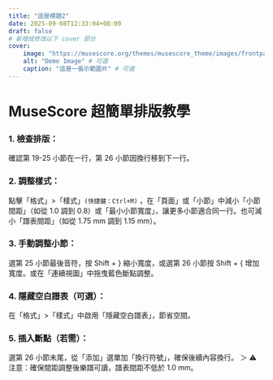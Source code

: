 ```yaml
---
title: "這是標題2"
date: 2025-09-08T12:33:04+08:00
draft: false
# 新增或修改以下 cover 部分
cover:
    image: "https://musescore.org/themes/musescore_theme/images/frontpage/laptop/laptop_desktop_2x.webp?cache-v1" # 確保路徑與你的圖片實際位置匹配，這個路徑應該是相對於 static 資料夾的
    alt: "Demo Image" # 可選
    caption: "這是一張示範圖片" # 可選
---
```

# MuseScore 超簡單排版教學

### 1. 檢查排版：

確認第 19-25 小節在一行，第 26 小節因換行移到下一行。

### 2. 調整樣式：

點擊「格式」>「樣式」`(快捷鍵：Ctrl+M)` ，在「頁面」或「小節」中減小「小節間距」（如從 1.0 調到 0.8）或「最小小節寬度」，讓更多小節適合同一行。也可減小「譜表間距」（如從 1.75 mm 調到 1.15 mm）。

### 3. 手動調整小節：

選第 25 小節最後音符，按 Shift + } 縮小寬度，或選第 26 小節按 Shift + { 增加寬度。或在「連續視圖」中拖曳藍色斷點調整。

### 4. 隱藏空白譜表（可選）：

在「格式」>「樣式」中啟用「隱藏空白譜表」，節省空間。

### 5. 插入斷點（若需）：

選第 26 小節末尾，從「添加」選單加「換行符號」，確保後續內容換行。
＞ ⚠️ 注意：確保間距調整後樂譜可讀，譜表間距不低於 1\.0 mm。